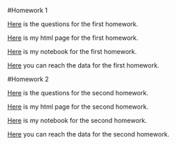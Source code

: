 #Homework 1

[Here](IE582_Fall2019_Homework1.pdf) is the questions for the first homework.

[Here](MertCetinkaya_2018702012_HW1.html) is my html page for the first homework.

[Here](MertCetinkaya_2018702012_HW1.ipynb) is my notebook for the first homework.

[Here](https://github.com/BU-IE-582/fall19-mertcetinkaya/tree/master/Data_First_HW) you can reach the data for the first homework.


#Homework 2

[Here](IE582_Fall2019_Homework2.pdf) is the questions for the second homework.

[Here](MertCetinkaya_2018702012_HW2.html) is my html page for the second homework.

[Here](MertCetinkaya_2018702012_HW2.ipynb) is my notebook for the second homework.

[Here](https://github.com/BU-IE-582/fall19-mertcetinkaya/tree/master/Data_Second_HW) you can reach the data for the second homework.


